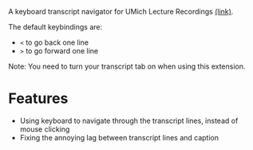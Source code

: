 A keyboard transcript navigator for UMich Lecture Recordings [(link)](https://leccap.engin.umich.edu/leccap).

The default keybindings are:

- `<` to go back one line
- `>` to go forward one line

Note: You need to turn your transcript tab on when using this extension.

# Features

- Using keyboard to navigate through the transcript lines, instead of mouse clicking
- Fixing the annoying lag between transcript lines and caption

